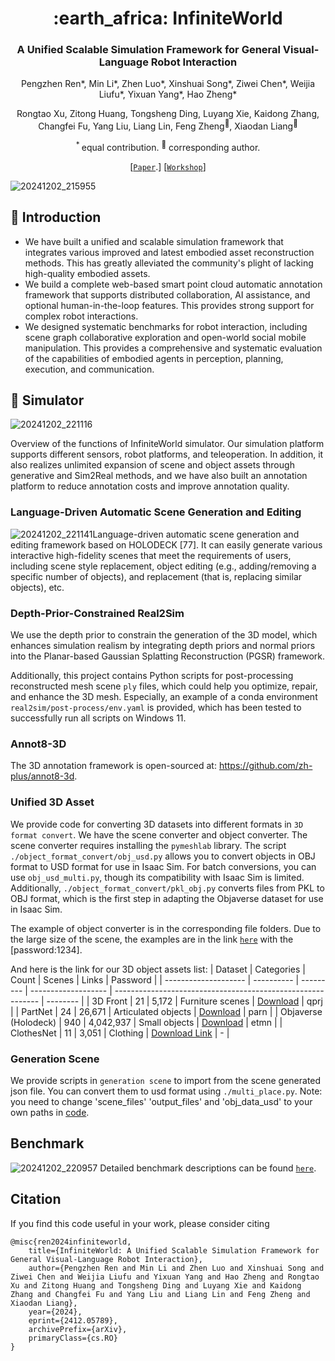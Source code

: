 <div align="center">
<h1> :earth_africa: InfiniteWorld </h1>
<h3>A Unified Scalable Simulation Framework for General Visual-Language Robot Interaction</h3>
    
Pengzhen Ren*, Min Li*, Zhen Luo*, Xinshuai Song*, Ziwei Chen*, Weijia Liufu*, Yixuan Yang*, Hao Zheng*

Rongtao Xu, Zitong Huang, Tongsheng Ding, Luyang Xie, Kaidong Zhang, Changfei Fu, Yang Liu, Liang Lin, Feng Zheng<sup>:email:</sup>, Xiaodan Liang<sup>:email:</sup>

<sup>* </sup>equal contribution.   <sup>:email:</sup> corresponding author.

[[`Paper`](https://arxiv.org/abs/2412.05789).]
[[`Workshop`](https://1018weijia.github.io/CVPR2025Workshop-SMM.github.io/)]
</div>

![20241202_215955](https://gitee.com/pzhren/img/raw/master/img/202412022200214.png)

## :rocket: Introduction

* We have built a unified and scalable simulation framework that integrates various improved and latest embodied asset reconstruction methods. This has greatly alleviated the community's plight of lacking high-quality embodied assets.
* We build a complete web-based smart point cloud automatic annotation framework that supports distributed collaboration, AI assistance, and optional human-in-the-loop features. This provides strong support for complex robot interactions.
* We designed systematic benchmarks for robot interaction, including scene graph collaborative exploration and open-world social mobile manipulation. This provides a comprehensive and systematic evaluation of the capabilities of embodied agents in perception, planning, execution, and communication.

## :page_facing_up: Simulator
![20241202_221116](https://gitee.com/pzhren/img/raw/master/img/202412022211180.png)

Overview of the functions of InfiniteWorld simulator.  Our simulation platform supports different sensors, robot platforms, and teleoperation. In addition, it also realizes unlimited expansion of scene and object assets through generative and Sim2Real methods, and we have also built an annotation platform to reduce annotation costs and improve annotation quality.
### Language-Driven Automatic Scene Generation and Editing
![20241202_221141](https://gitee.com/pzhren/img/raw/master/img/202412022211858.png)Language-driven automatic scene generation and editing framework based on HOLODECK [77]. It can easily generate various interactive high-fidelity scenes that meet the requirements of users, including scene style replacement, object editing (e.g., adding/removing a  specific number of objects), and replacement (that is, replacing similar objects), etc.
### Depth-Prior-Constrained Real2Sim
We use the depth prior to constrain the generation of the 3D model, which enhances simulation realism by integrating depth priors and normal priors into the Planar-based Gaussian Splatting Reconstruction (PGSR) framework.

Additionally, this project contains Python scripts for post-processing reconstructed mesh scene `ply` files, which could help you optimize, repair, and enhance the 3D mesh. Especially, an example of a conda environment `real2sim/post-process/env.yaml` is provided, which has been tested to successfully run all scripts on Windows 11. 

### Annot8-3D

The 3D annotation framework is open-sourced at: https://github.com/zh-plus/annot8-3d.

### Unified 3D Asset

We provide code for converting 3D datasets into different formats in `3D format convert`. We have the scene converter and object converter. The scene converter requires installing the `pymeshlab` library. The script `./object_format_convert/obj_usd.py` allows you to convert objects in OBJ format to USD format for use in Isaac Sim. For batch conversions, you can use `obj_usd_multi.py`, though its compatibility with Isaac Sim is limited. Additionally, `./object_format_convert/pkl_obj.py` converts files from PKL to OBJ format, which is the first step in adapting the Objaverse dataset for use in Isaac Sim.

The example of object converter is in the corresponding file folders. Due to the large size of the scene, the examples are in the link [`here`](https://pan.baidu.com/s/1F3cvNVf9hZG3h7AOD4FM0g?pwd=1234 ) with the [password:1234].

And here is the link for our 3D object assets list:
| Dataset              | Categories | Count     | Scenes              | Links                                                       | Password |
| -------------------- | ---------- | --------- | ------------------- | ----------------------------------------------------------- | -------- |
| 3D Front             | 21         | 5,172     | Furniture scenes    | [Download](https://pan.baidu.com/s/1Hyhsw-nkgt4HgNNN1tfMIQ) | qprj     |
| PartNet              | 24         | 26,671    | Articulated objects | [Download](https://pan.baidu.com/s/1LPH-LKmYYoBu4sOvqUnzVA) | parn     |
| Objaverse (Holodeck) | 940        | 4,042,937 | Small objects       | [Download](https://pan.baidu.com/s/17BPY5CV5szfTSXDuVKPtPQ) | etmn     |
| ClothesNet           | 11         | 3,051     | Clothing            | [Download Link](https://sites.google.com/view/clothesnet/)  | -        |

### Generation Scene
We provide scripts in `generation scene` to import from the scene generated json file. You can convert them to usd format using `./multi_place.py`. Note: you need to change 'scene_files' 'output_files' and 'obj_data_usd' to your own paths in [code](https://github.com/pzhren/InfiniteWorld/blob/master/generation%20scene/multi_place.py#L189).

## Benchmark

![20241202_220957](https://gitee.com/pzhren/img/raw/master/img/202412022210150.png)
Detailed benchmark descriptions can be found [`here`](/benchmark/readme.md).
## Citation

If you find this code useful in your work, please consider citing

```shell
@misc{ren2024infiniteworld,
    title={InfiniteWorld: A Unified Scalable Simulation Framework for General Visual-Language Robot Interaction},
    author={Pengzhen Ren and Min Li and Zhen Luo and Xinshuai Song and Ziwei Chen and Weijia Liufu and Yixuan Yang and Hao Zheng and Rongtao Xu and Zitong Huang and Tongsheng Ding and Luyang Xie and Kaidong Zhang and Changfei Fu and Yang Liu and Liang Lin and Feng Zheng and Xiaodan Liang},
    year={2024},
    eprint={2412.05789},
    archivePrefix={arXiv},
    primaryClass={cs.RO}
}
